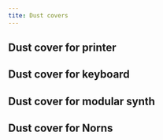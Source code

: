 ```yaml
---
tite: Dust covers
---
```

## Dust cover for printer


## Dust cover for keyboard


## Dust cover for modular synth


## Dust cover for Norns


